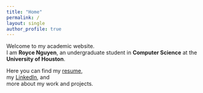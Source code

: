 ```yaml
---
title: "Home"
permalink: /
layout: single
author_profile: true
---
```


Welcome to my academic website.  
I am **Royce Nguyen**, an undergraduate student in **Computer Science** at the **University of Houston**.  

Here you can find my [resume](files/resume.pdf),  
my [LinkedIn](https://www.linkedin.com/in/royce-nguyen-218552210/), and  
more about my work and projects.
